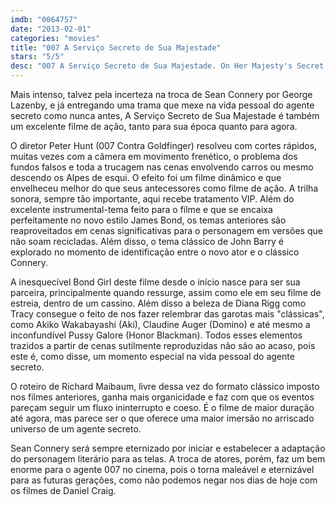 ```yaml
---
imdb: "0064757"
date: "2013-02-01"
categories: "movies"
title: "007 A Serviço Secreto de Sua Majestade"
stars: "5/5"
desc: "007 A Serviço Secreto de Sua Majestade. On Her Majesty's Secret Service (UK, 1969). Dirigido por Peter R. Hunt. Escrito por Simon Raven, Richard Maibaum, Ian Fleming. Com George Lazenby, Diana Rigg, Telly Savalas, Gabriele Ferzetti, Ilse Steppat, Lois Maxwell, George Baker, Bernard Lee, Bernard Horsfall."
---
```

Mais intenso, talvez pela incerteza na troca de Sean Connery por George Lazenby, e já entregando uma trama que mexe na vida pessoal do agente secreto como nunca antes, A Serviço Secreto de Sua Majestade é também um excelente filme de ação, tanto para sua época quanto para agora.

O diretor Peter Hunt (007 Contra Goldfinger) resolveu com cortes rápidos, muitas vezes com a câmera em movimento frenético, o problema dos fundos falsos e toda a trucagem nas cenas envolvendo carros ou mesmo descendo os Alpes de esqui. O efeito foi um filme dinâmico e que envelheceu melhor do que seus antecessores como filme de ação. A trilha sonora, sempre tão importante, aqui recebe tratamento VIP. Além do excelente instrumental-tema feito para o filme e que se encaixa perfeitamente no novo estilo James Bond, os temas anteriores são reaproveitados em cenas significativas para o personagem em versões que não soam recicladas. Além disso, o tema clássico de John Barry é explorado no momento de identificação entre o novo ator e o clássico Connery.

A inesquecível Bond Girl deste filme desde o início nasce para ser sua parceira, principalmente quando ressurge, assim como ele em seu filme de estreia, dentro de um cassino. Além disso a beleza de Diana Rigg como Tracy consegue o feito de nos fazer relembrar das garotas mais "clássicas", como Akiko Wakabayashi (Aki), Claudine Auger (Domino) e até mesmo a inconfundível Pussy Galore (Honor Blackman). Todos esses elementos trazidos a partir de cenas sutilmente reproduzidas não são ao acaso, pois este é, como disse, um momento especial na vida pessoal do agente secreto.

O roteiro de Richard Maibaum, livre dessa vez do formato clássico imposto nos filmes anteriores, ganha mais organicidade e faz com que os eventos pareçam seguir um fluxo ininterrupto e coeso. É o filme de maior duração até agora, mas parece ser o que oferece uma maior imersão no arriscado universo de um agente secreto.

Sean Connery será sempre eternizado por iniciar e estabelecer a adaptação do personagem literário para as telas. A troca de atores, porém, faz um bem enorme para o agente 007 no cinema, pois o torna maleável e eternizável para as futuras gerações, como não podemos negar nos dias de hoje com os filmes de Daniel Craig.

